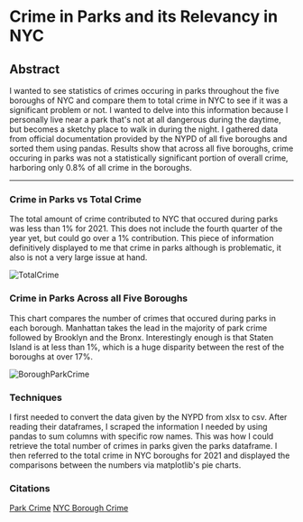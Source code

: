 # Crime in Parks and its Relevancy in NYC

## Abstract
I wanted to see statistics of crimes occuring in parks throughout the five boroughs of NYC and compare them to total crime in NYC to see if it was a significant problem or not. I wanted to delve into this information because I personally live near a park that's not at all dangerous during the daytime, but becomes a sketchy place to walk in during the night. I gathered data from official documentation provided by the NYPD of all five boroughs and sorted them using pandas. Results show that across all five boroughs, crime occuring in parks was not a statistically significant portion of overall crime, harboring only 0.8% of all crime in the boroughs. 

-----------------------------------------------

### Crime in Parks vs Total Crime
The total amount of crime contributed to NYC that occured during parks was less than 1% for 2021. This does not include the fourth quarter of the year yet, but could go over a 1% contribution. This piece of information definitively displayed to me that crime in parks although is problematic, it also is not a very large issue at hand.  

![TotalCrime](/CSCI39542project/assets/TotalCrime.png)

### Crime in Parks Across all Five Boroughs
This chart compares the number of crimes that occured during parks in each borough. Manhattan takes the lead in the majority of park crime followed by Brooklyn and the Bronx. Interestingly enough is that Staten Island is at less than 1%, which is a huge disparity between the rest of the boroughs at over 17%.

![BoroughParkCrime](/CSCI39542project/assets/ParkTotalBoroughs.png)

### Techniques
I first needed to convert the data given by the NYPD from xlsx to csv. After reading their dataframes, I scraped the information I needed by using pandas to sum columns with specific row names. This was how I could retrieve the total number of crimes in parks given the parks dataframe. I then referred to the total crime in NYC boroughs for 2021 and displayed the comparisons between the numbers via matplotlib's pie charts. 

### Citations
[Park Crime](https://www1.nyc.gov/site/nypd/stats/crime-statistics/park-crime-stats.page)
[NYC Borough Crime](https://www1.nyc.gov/site/nypd/stats/crime-statistics/borough-and-precinct-crime-stats.page#brooklyn)
